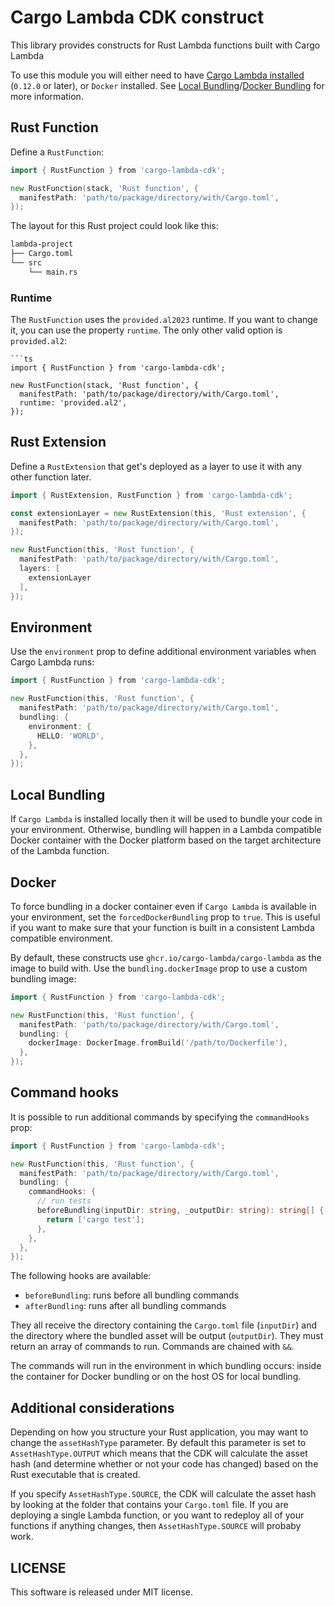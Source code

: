 # Cargo Lambda CDK construct

This library provides constructs for Rust Lambda functions built with Cargo Lambda

To use this module you will either need to have [Cargo Lambda installed](https://www.cargo-lambda.info/guide/installation.html) (`0.12.0` or later), or `Docker` installed.
See [Local Bundling](#local-bundling)/[Docker Bundling](#docker-bundling) for more information.

## Rust Function

Define a `RustFunction`:

```go
import { RustFunction } from 'cargo-lambda-cdk';

new RustFunction(stack, 'Rust function', {
  manifestPath: 'path/to/package/directory/with/Cargo.toml',
});
```

The layout for this Rust project could look like this:

```bash
lambda-project
├── Cargo.toml
└── src
    └── main.rs
```

### Runtime

The `RustFunction` uses the `provided.al2023` runtime. If you want to change it, you can use the property `runtime`. The only other valid option is `provided.al2`:

```
```ts
import { RustFunction } from 'cargo-lambda-cdk';

new RustFunction(stack, 'Rust function', {
  manifestPath: 'path/to/package/directory/with/Cargo.toml',
  runtime: 'provided.al2',
});
```

## Rust Extension

Define a `RustExtension` that get's deployed as a layer to use it with any other function later.

```go
import { RustExtension, RustFunction } from 'cargo-lambda-cdk';

const extensionLayer = new RustExtension(this, 'Rust extension', {
  manifestPath: 'path/to/package/directory/with/Cargo.toml',
});

new RustFunction(this, 'Rust function', {
  manifestPath: 'path/to/package/directory/with/Cargo.toml',
  layers: [
    extensionLayer
  ],
});
```

## Environment

Use the `environment` prop to define additional environment variables when Cargo Lambda runs:

```go
import { RustFunction } from 'cargo-lambda-cdk';

new RustFunction(this, 'Rust function', {
  manifestPath: 'path/to/package/directory/with/Cargo.toml',
  bundling: {
    environment: {
      HELLO: 'WORLD',
    },
  },
});
```

## Local Bundling

If `Cargo Lambda` is installed locally then it will be used to bundle your code in your environment. Otherwise, bundling will happen in a Lambda compatible Docker container with the Docker platform based on the target architecture of the Lambda function.

## Docker

To force bundling in a docker container even if `Cargo Lambda` is available in your environment, set the `forcedDockerBundling` prop to `true`. This is useful if you want to make sure that your function is built in a consistent Lambda compatible environment.

By default, these constructs use `ghcr.io/cargo-lambda/cargo-lambda` as the image to build with. Use the `bundling.dockerImage` prop to use a custom bundling image:

```go
import { RustFunction } from 'cargo-lambda-cdk';

new RustFunction(this, 'Rust function', {
  manifestPath: 'path/to/package/directory/with/Cargo.toml',
  bundling: {
    dockerImage: DockerImage.fromBuild('/path/to/Dockerfile'),
  },
});
```

## Command hooks

It is  possible to run additional commands by specifying the `commandHooks` prop:

```go
import { RustFunction } from 'cargo-lambda-cdk';

new RustFunction(this, 'Rust function', {
  manifestPath: 'path/to/package/directory/with/Cargo.toml',
  bundling: {
    commandHooks: {
      // run tests
      beforeBundling(inputDir: string, _outputDir: string): string[] {
        return ['cargo test'];
      },
    },
  },
});
```

The following hooks are available:

* `beforeBundling`: runs before all bundling commands
* `afterBundling`: runs after all bundling commands

They all receive the directory containing the `Cargo.toml` file (`inputDir`) and the
directory where the bundled asset will be output (`outputDir`). They must return
an array of commands to run. Commands are chained with `&&`.

The commands will run in the environment in which bundling occurs: inside the
container for Docker bundling or on the host OS for local bundling.

## Additional considerations

Depending on how you structure your Rust application, you may want to change the `assetHashType` parameter.
By default this parameter is set to `AssetHashType.OUTPUT` which means that the CDK will calculate the asset hash
(and determine whether or not your code has changed) based on the Rust executable that is created.

If you specify `AssetHashType.SOURCE`, the CDK will calculate the asset hash by looking at the folder
that contains your `Cargo.toml` file. If you are deploying a single Lambda function, or you want to redeploy
all of your functions if anything changes, then `AssetHashType.SOURCE` will probaby work.

## LICENSE

This software is released under MIT license.
